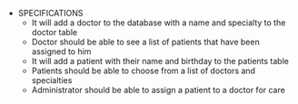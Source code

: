 * SPECIFICATIONS
  * It will add a doctor to the database with a name and specialty to the doctor table
  * Doctor should be able to see a list of patients that have been assigned to him
  * It will add a patient with their name and birthday to the patients table
  * Patients should be able to choose from a list of doctors and specialties
  * Administrator should be able to assign a patient to a doctor for care
